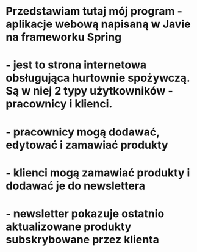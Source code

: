 # Przedstawiam tutaj mój program - aplikacje webową napisaną w Javie na frameworku Spring
# - jest to strona internetowa obsługująca hurtownie spożywczą. Są w niej 2 typy użytkowników - pracownicy i klienci.
#    - pracownicy mogą dodawać, edytować i zamawiać produkty
#    - klienci mogą zamawiać produkty i dodawać je do newslettera
#      - newsletter pokazuje ostatnio aktualizowane produkty subskrybowane przez klienta
